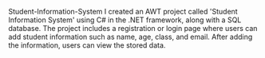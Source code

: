 Student-Information-System
I created an AWT project called 'Student Information System' using C# in the .NET framework, along with a SQL database. The project includes a registration or login page where users can add student information such as name, age, class, and email. After adding the information, users can view the stored data.
